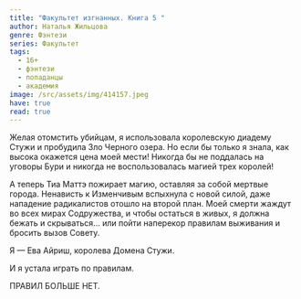 ```yaml
---
title: "Факультет изгнанных. Книга 5 "
author: Наталья Жильцова
genre: Фэнтези
series: Факультет
tags:
  - 16+
  - фэнтези
  - попаданцы
  - академия
image: /src/assets/img/414157.jpeg
have: true
read: true
---
```

Желая отомстить убийцам, я использовала королевскую диадему Стужи и пробудила Зло Черного озера. Но если бы только я знала, как высока окажется цена моей мести! Никогда бы не поддалась на уговоры Бури и никогда не воспользовалась магией трех королей!

А теперь Тиа Маттэ пожирает магию, оставляя за собой мертвые города. Ненависть к Изменчивым вспыхнула с новой силой, даже нападение радикалистов отошло на второй план. Моей смерти жаждут во всех мирах Содружества, и чтобы остаться в живых, я должна бежать и скрываться... или пойти наперекор правилам выживания и бросить вызов Совету.

Я — Ева Айриш, королева Домена Стужи.

И я устала играть по правилам.

ПРАВИЛ БОЛЬШЕ НЕТ.
